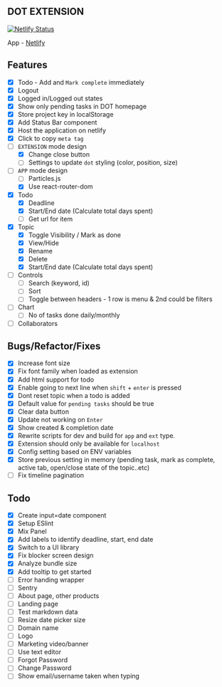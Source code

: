 ## DOT EXTENSION

[![Netlify Status](https://api.netlify.com/api/v1/badges/b3597871-5967-40c9-9466-781bfff4b030/deploy-status)](https://app.netlify.com/sites/dot-extension/deploys)

App - [Netlify](https://dot-extension.netlify.app)

## Features

- [x] Todo - Add and `Mark complete` immediately
- [x] Logout
- [x] Logged in/Logged out states
- [x] Show only pending tasks in DOT homepage
- [x] Store project key in localStorage
- [x] Add Status Bar component
- [x] Host the application on netlify
- [x] Click to copy `meta tag`
- [ ] `EXTENSION` mode design
  - [x] Change close button
  - [ ] Settings to update `dot` styling (color, position, size)
- [ ] `APP` mode design
  - [ ] Particles.js
  - [x] Use react-router-dom
- [x] Todo
  - [x] Deadline
  - [x] Start/End date (Calculate total days spent)
  - [ ] Get url for item
- [x] Topic
  - [x] Toggle Visibility / Mark as done
  - [x] View/Hide
  - [x] Rename
  - [x] Delete
  - [x] Start/End date (Calculate total days spent)
- [ ] Controls
  - [ ] Search (keyword, id)
  - [ ] Sort
  - [ ] Toggle between headers - 1 row is menu & 2nd could be filters
- [ ] Chart
  - [ ] No of tasks done daily/monthly
- [ ] Collaborators

## Bugs/Refactor/Fixes

- [x] Increase font size
- [x] Fix font family when loaded as extension
- [x] Add html support for todo
- [x] Enable going to next line when `shift` + `enter` is pressed
- [x] Dont reset topic when a todo is added
- [x] Default value for `pending tasks` should be true
- [x] Clear data button
- [x] Update not working on `Enter`
- [x] Show created & completion date
- [x] Rewrite scripts for dev and build for `app` and `ext` type.
- [x] Extension should only be available for `localhost`
- [x] Config setting based on ENV variables
- [x] Store previous setting in memory (pending task, mark as complete, active tab, open/close state of the topic..etc)
- [ ] Fix timeline pagination

## Todo

- [x] Create input=date component
- [x] Setup ESlint
- [x] Mix Panel
- [x] Add labels to identify deadline, start, end date
- [x] Switch to a UI library
- [x] Fix blocker screen design
- [x] Analyze bundle size
- [x] Add tooltip to get started
- [ ] Error handing wrapper
- [ ] Sentry
- [ ] About page, other products
- [ ] Landing page
- [ ] Test markdown data
- [ ] Resize date picker size
- [ ] Domain name
- [ ] Logo
- [ ] Marketing video/banner
- [ ] Use text editor
- [ ] Forgot Password
- [ ] Change Password
- [ ] Show email/username taken when typing
